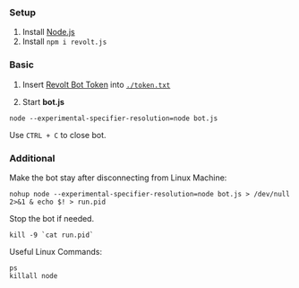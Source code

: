 ### Setup 
1. Install [Node.js](https://nodejs.org/en/download/current/)
2. Install `npm i revolt.js`
### Basic 
1. Insert [Revolt Bot Token](https://app.revolt.chat/settings/bots) into [`./token.txt`](./token.txt)

2. Start **bot.js**  
```
node --experimental-specifier-resolution=node bot.js
```

Use `CTRL + C` to close bot. 


### Additional

Make the bot stay after disconnecting from Linux Machine:
```
nohup node --experimental-specifier-resolution=node bot.js > /dev/null 2>&1 & echo $! > run.pid
```

Stop the bot if needed.
```
kill -9 `cat run.pid`
```

Useful Linux Commands:
```
ps
killall node
```
